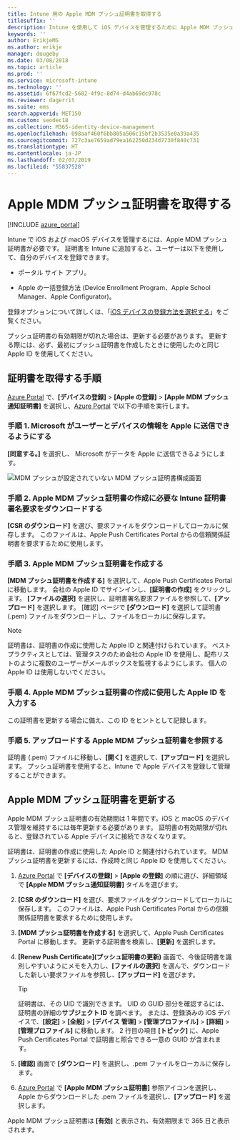 ```yaml
---
title: Intune 用の Apple MDM プッシュ証明書を取得する
titlesuffix: ''
description: Intune を使用して iOS デバイスを管理するために Apple MDM プッシュ証明書を取得します。
keywords: ''
author: ErikjeMS
ms.author: erikje
manager: dougeby
ms.date: 03/08/2018
ms.topic: article
ms.prod: ''
ms.service: microsoft-intune
ms.technology: ''
ms.assetid: 6f67fcd2-5682-4f9c-8d74-d4ab69dc978c
ms.reviewer: dagerrit
ms.suite: ems
search.appverid: MET150
ms.custom: seodec18
ms.collection: M365-identity-device-management
ms.openlocfilehash: 098aaf460f6bb805a506c15bf2b3535e0a39a435
ms.sourcegitcommit: 727c3ae7659ad79ea162250d234d7730f840c731
ms.translationtype: HT
ms.contentlocale: ja-JP
ms.lasthandoff: 02/07/2019
ms.locfileid: "55837528"
---
```

# <a name="get-an-apple-mdm-push-certificate"></a>Apple MDM プッシュ証明書を取得する

[!INCLUDE [azure_portal](./includes/azure_portal.md)]

Intune で iOS および macOS デバイスを管理するには、Apple MDM プッシュ証明書が必要です。 証明書を Intune に追加すると、ユーザーは以下を使用して、自分のデバイスを登録できます。

- ポータル サイト アプリ。

- Apple の一括登録方法 (Device Enrollment Program、Apple School Manager、Apple Configurator)。

登録オプションについて詳しくは、「[iOS デバイスの登録方法を選択する](enrollment-method-choose-ios.md)」をご覧ください。

プッシュ証明書の有効期限が切れた場合は、更新する必要があります。 更新する際には、必ず、最初にプッシュ証明書を作成したときに使用したのと同じ Apple ID を使用してください。


## <a name="steps-to-get-your-certificate"></a>証明書を取得する手順
[Azure Portal](https://portal.azure.com) で、**[デバイスの登録]** > **[Apple の登録]** > **[Apple MDM プッシュ通知証明書]** を選択し、[Azure Portal](https://portal.azure.com) で以下の手順を実行します。

### <a name="step-1-grant-microsoft-permission-to-send-user-and-device-information-to-apple"></a>手順 1. Microsoft がユーザーとデバイスの情報を Apple に送信できるようにする
**[同意する。]** を選択し、 Microsoft がデータを Apple に送信できるようにします。

![MDM プッシュが設定されていない MDM プッシュ証明書構成画面](./media/create-mdm-push-certificate.png)

### <a name="step-2-download-the-intune-certificate-signing-request-required-to-create-an-apple-mdm-push-certificate"></a>手順 2. Apple MDM プッシュ証明書の作成に必要な Intune 証明書署名要求をダウンロードする
**[CSR のダウンロード]** を選び、要求ファイルをダウンロードしてローカルに保存します。 このファイルは、Apple Push Certificates Portal からの信頼関係証明書を要求するために使用します。

  ### <a name="step-3-create-an-apple-mdm-push-certificate"></a>手順 3. Apple MDM プッシュ証明書を作成する
**[MDM プッシュ証明書を作成する]** を選択して、Apple Push Certificates Portal に移動します。 会社の Apple ID でサインインし、**[証明書の作成]** をクリックします。 **[ファイルの選択]**  を選択し、証明書署名要求ファイルを参照して、**[アップロード]** を選択します。 [確認] ページで **[ダウンロード]** を選択して証明書 (.pem) ファイルをダウンロードし、ファイルをローカルに保存します。

> [!NOTE]
> 証明書は、証明書の作成に使用した Apple ID と関連付けられています。 ベスト プラクティスとしては、管理タスクのため会社の Apple ID を使用し、配布リストのように複数のユーザーがメールボックスを監視するようにします。 個人の Apple ID は使用しないでください。

### <a name="step-4-enter-the-apple-id-used-to-create-your-apple-mdm-push-certificate"></a>手順 4. Apple MDM プッシュ証明書の作成に使用した Apple ID を入力する
この証明書を更新する場合に備え、この ID をヒントとして記録します。

### <a name="step-5-browse-to-your-apple-mdm-push-certificate-to-upload"></a>手順 5. アップロードする Apple MDM プッシュ証明書を参照する
証明書 (.pem) ファイルに移動し、**[開く]** を選択して、**[アップロード]** を選択します。 プッシュ証明書を使用すると、Intune で Apple デバイスを登録して管理することができます。

## <a name="renew-apple-mdm-push-certificate"></a>Apple MDM プッシュ証明書を更新する
Apple MDM プッシュ証明書の有効期間は 1 年間です。iOS と macOS のデバイス管理を維持するには毎年更新する必要があります。 証明書の有効期限が切れると、登録されている Apple デバイスに接続できなくなります。

証明書は、証明書の作成に使用した Apple ID と関連付けられています。 MDM プッシュ証明書を更新するには、作成時と同じ Apple ID を使用してください。

1. [Azure Portal](https://portal.azure.com) で **[デバイスの登録]** > **[Apple の登録]** の順に選び、詳細領域で **[Apple MDM プッシュ通知証明書]** タイルを選びます。
2. **[CSR のダウンロード]** を選び、要求ファイルをダウンロードしてローカルに保存します。 このファイルは、Apple Push Certificates Portal からの信頼関係証明書を要求するために使用します。
3. **[MDM プッシュ証明書を作成する]** を選択して、Apple Push Certificates Portal に移動します。 更新する証明書を検索し、**[更新]** を選択します。
4. **[Renew Push Certificate]\(プッシュ証明書の更新\)** 画面で、今後証明書を識別しやすいようにメモを入力し、**[ファイルの選択]** を選んで、ダウンロードした新しい要求ファイルを参照し、**[アップロード]** を選びます。
   > [!TIP]
   > 証明書は、その UID で識別できます。 UID の GUID 部分を確認するには、証明書の詳細の**サブジェクト ID** を調べます。 または、登録済みの iOS デバイスで、**[設定]** > **[全般]** > **[デバイス** **管理]** > **[管理プロファイル]** > **[詳細]** > **[管理プロファイル]** に移動します。 2 行目の項目 **[トピック]** に、Apple Push Certificates Portal で証明書と照合できる一意の GUID が含まれます。
 
6. **[確認]** 画面で **[ダウンロード]** を選択し、.pem ファイルをローカルに保存します。
7. [Azure Portal](https://portal.azure.com) で **[Apple MDM プッシュ証明書]** 参照アイコンを選択し、Apple からダウンロードした .pem ファイルを選択し、**[アップロード]** を選択します。

Apple MDM プッシュ証明書は **[有効]** と表示され、有効期限まで 365 日と表示されます。
